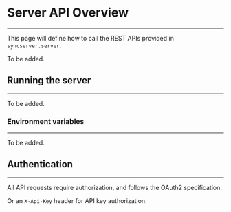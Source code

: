 # Server API Overview

---

This page will define how to call the REST APIs provided in `syncserver.server`.

To be added.

## Running the server

---

To be added.

### Environment variables

---

To be added.

## Authentication

---

All API requests require authorization, and follows the OAuth2 specification.

Or an `X-Api-Key` header for API key authorization.
